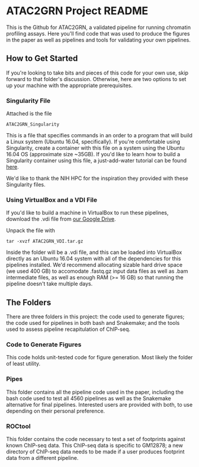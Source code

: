 # ATAC2GRN Project README

This is the Github for ATAC2GRN, a validated pipeline for running chromatin profiling assays. Here you'll find code that was used to produce the figures in the paper as well as pipelines and tools for validating your own pipelines.

## How to Get Started

If you're looking to take bits and pieces of this code for your own use, skip forward to that folder's discussion. Otherwise, here are two options to set up your machine with the appropriate prerequisites.

### Singularity File

Attached is the file

```
ATAC2GRN_Singularity
```

This is a file that specifies commands in an order to a program that will build a Linux system (Ubuntu 16.04, specifically). If you're comfortable using Singularity, create a container with this file on a system using the Ubuntu 16.04 OS (approximate size ~35GB). If you'd like to learn how to build a Singularity container using this file, a just-add-water tutorial can be found [here](https://singularity.lbl.gov/quickstart).

We'd like to thank the NIH HPC for the inspiration they provided with these Singularity files.

### Using VirtualBox and a VDI File

If you'd like to build a machine in VirtualBox to run these pipelines, download the .vdi file from [our Google Drive](https://drive.google.com/open?id=1j-sO0CjyK-u95Y2ZPQIDz5zqH2KnvAnd).

Unpack the file with

```
tar -xvzf ATAC2GRN_VDI.tar.gz
```

Inside the folder will be a .vdi file, and this can be loaded into VirtualBox directly as an Ubuntu 16.04 system with all of the dependencies for this pipelines installed. We'd recommend allocating sizable hard drive space (we used 400 GB) to accomodate .fastq.gz input data files as well as .bam intermediate files, as well as enough RAM (>= 16 GB) so that running the pipeline doesn't take multiple days.

## The Folders

There are three folders in this project: the code used to generate figures; the code used for pipelines in both bash and Snakemake; and the tools used to assess pipeline recapitulation of ChIP-seq.

### Code to Generate Figures

This code holds unit-tested code for figure generation. Most likely the folder of least utility.

### Pipes

This folder contains all the pipeline code used in the paper, including the bash code used to test all 4560 pipelines as well as the Snakemake alternative for final pipelines. Interested users are provided with both, to use depending on their personal preference.

### ROCtool

This folder contains the code necessary to test a set of footprints against known ChIP-seq data. This ChIP-seq data is specific to GM12878; a new directory of ChIP-seq data needs to be made if a user produces footprint data from a different pipeline.